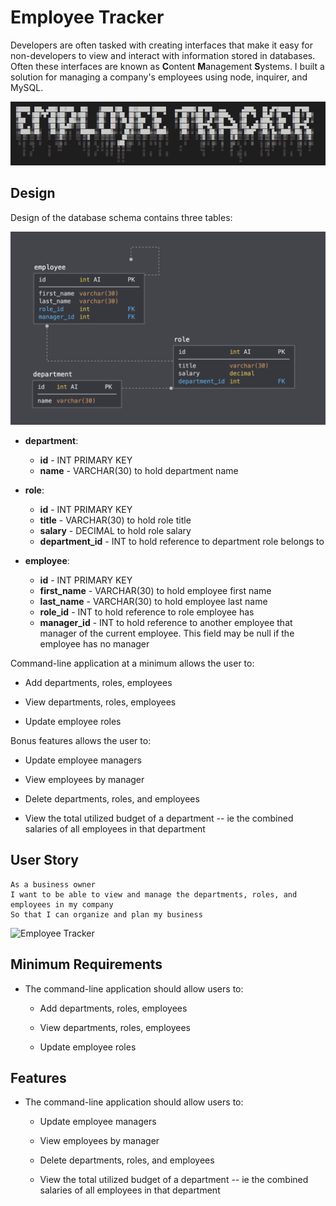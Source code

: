 # Employee Tracker

Developers are often tasked with creating interfaces that make it easy for non-developers to view and interact with information stored in databases. Often these interfaces are known as **C**ontent **M**anagement **S**ystems. I built a solution for managing a company's employees using node, inquirer, and MySQL.

![Application Screenshot](./screenshot.JPG)

## Design

Design of the database schema contains three tables:

![Database Schema](./schema.png)

* **department**:

  * **id** - INT PRIMARY KEY
  * **name** - VARCHAR(30) to hold department name

* **role**:

  * **id** - INT PRIMARY KEY
  * **title** -  VARCHAR(30) to hold role title
  * **salary** -  DECIMAL to hold role salary
  * **department_id** -  INT to hold reference to department role belongs to

* **employee**:

  * **id** - INT PRIMARY KEY
  * **first_name** - VARCHAR(30) to hold employee first name
  * **last_name** - VARCHAR(30) to hold employee last name
  * **role_id** - INT to hold reference to role employee has
  * **manager_id** - INT to hold reference to another employee that manager of the current employee. This field may be null if the employee has no manager
  
Command-line application at a minimum allows the user to:

  * Add departments, roles, employees

  * View departments, roles, employees

  * Update employee roles

Bonus features allows the user to:

  * Update employee managers

  * View employees by manager

  * Delete departments, roles, and employees

  * View the total utilized budget of a department -- ie the combined salaries of all employees in that department

## User Story

```
As a business owner
I want to be able to view and manage the departments, roles, and employees in my company
So that I can organize and plan my business
```
![Employee Tracker](./employeeTracker-Demo_3.gif)

## Minimum Requirements

* The command-line application should allow users to:

  * Add departments, roles, employees

  * View departments, roles, employees

  * Update employee roles

## Features

* The command-line application should allow users to:

  * Update employee managers

  * View employees by manager

  * Delete departments, roles, and employees

  * View the total utilized budget of a department -- ie the combined salaries of all employees in that department
